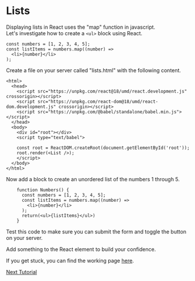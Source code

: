 # Lists
Displaying lists in React uses the "map" function in javascript.  
Let's investigate how to create a ```<ul>``` block using React.
```
const numbers = [1, 2, 3, 4, 5];
const listItems = numbers.map((number) =>
  <li>{number}</li>
);
```
Create a file on your server called "lists.html" with the following content.
```
<html>
  <head>
    <script src="https://unpkg.com/react@18/umd/react.development.js" crossorigin></script>
    <script src="https://unpkg.com/react-dom@18/umd/react-dom.development.js" crossorigin></script>
    <script src="https://unpkg.com/@babel/standalone/babel.min.js"></script>
  </head>
  <body>
    <div id="root"></div>
    <script type="text/babel">  
    
    const root = ReactDOM.createRoot(document.getElementById('root'));
    root.render(<List />);
    </script>
  </body>
</html>
```
Now add a block to create an unordered list of the numbers 1 through 5.
```
    function Numbers() { 
      const numbers = [1, 2, 3, 4, 5];
      const listItems = numbers.map((number) =>
        <li>{number}</li>
      );
      return(<ul>{listItems}</ul>)
    }
```
Test this code to make sure you can submit the form and toggle the button on your server.
  
Add something to the React element to build your confidence.
  
If you get stuck, you can find the working page [here](lists.html).
  
[Next Tutorial](forms.md)
